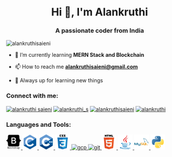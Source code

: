 <h1 align="center">Hi 👋, I'm Alankruthi</h1>
<h3 align="center">A passionate coder from India</h3>

<p align="left"> <img src="https://komarev.com/ghpvc/?username=alankruthisaieni&label=Profile%20views&color=0e75b6&style=flat" alt="alankruthisaieni" /> </p>

* 🌱 I’m currently learning **MERN Stack and Blockchain**

* 📫 How to reach me **alankruthisaieni@gmail.com**

* 🎈 Always up for learning new things
<h3 align="left">Connect with me:</h3>
<p align="left">
<a href="https://www.linkedin.com/in/alankruthi-saieni-1739a61a8" target="blank"><img align="center" src="https://img.icons8.com/ios-filled/2x/linkedin.png" alt="alankruthi saieni" height="30" width="40" /></a>
<a href="https://instagram.com/alankruthi_s" target="blank"><img align="center" src="https://img.icons8.com/officel/2x/instagram-new.png" alt="alankruthi_s" height="30" width="40" /></a>
<a href="https://www.hackerrank.com/alankruthisaieni" target="blank"><img align="center" src="https://cdn4.iconfinder.com/data/icons/logos-and-brands-1/512/160_Hackerrank_logo_logos-512.png" alt="alankruthisaieni" height="30" width="40" /></a>
<a href="https://www.leetcode.com/alankruthi" target="blank"><img align="center" src="https://cdn.icon-icons.com/icons2/2389/PNG/128/leetcode_logo_icon_145113.png" alt="alankruthi" height="30" width="40" /></a>
</p>

<h3 align="left">Languages and Tools:</h3>
<p align="left"> <a href="https://getbootstrap.com" target="_blank"> <img src="https://raw.githubusercontent.com/devicons/devicon/master/icons/bootstrap/bootstrap-plain-wordmark.svg" alt="bootstrap" width="40" height="40"/> </a> <a href="https://www.cprogramming.com/" target="_blank"> <img src="https://raw.githubusercontent.com/devicons/devicon/master/icons/c/c-original.svg" alt="c" width="40" height="40"/> </a> <a href="https://www.w3schools.com/cpp/" target="_blank"> <img src="https://raw.githubusercontent.com/devicons/devicon/master/icons/cplusplus/cplusplus-original.svg" alt="cplusplus" width="40" height="40"/> </a> <a href="https://www.w3schools.com/css/" target="_blank"> <img src="https://raw.githubusercontent.com/devicons/devicon/master/icons/css3/css3-original-wordmark.svg" alt="css3" width="40" height="40"/> </a> <a href="https://cloud.google.com" target="_blank"> <img src="https://www.vectorlogo.zone/logos/google_cloud/google_cloud-icon.svg" alt="gcp" width="40" height="40"/> </a> <a href="https://git-scm.com/" target="_blank"> <img src="https://www.vectorlogo.zone/logos/git-scm/git-scm-icon.svg" alt="git" width="40" height="40"/> </a> <a href="https://www.w3.org/html/" target="_blank"> <img src="https://raw.githubusercontent.com/devicons/devicon/master/icons/html5/html5-original-wordmark.svg" alt="html5" width="40" height="40"/> </a> <a href="https://www.java.com" target="_blank"> <img src="https://raw.githubusercontent.com/devicons/devicon/master/icons/java/java-original.svg" alt="java" width="40" height="40"/> </a> <a href="https://www.mysql.com/" target="_blank"> <img src="https://raw.githubusercontent.com/devicons/devicon/master/icons/mysql/mysql-original-wordmark.svg" alt="mysql" width="40" height="40"/> </a> <a href="https://www.python.org" target="_blank"> <img src="https://raw.githubusercontent.com/devicons/devicon/master/icons/python/python-original.svg" alt="python" width="40" height="40"/> </a> </p>


